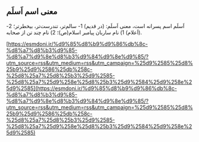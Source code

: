 ## معنی اسم اَسلَم


اَسلَم اسم پسرانه است، معنی اَسلَم: (در قدیم) 1- سالم‌تر، تندرست‌تر، بیخطرتر؛ 2- (اَعلام) 1) نام ساربان پیامبر اسلام(ص)؛ 2) نام چند تن از صحابه.

[https://esmdoni.ir/%d9%85%d8%b9%d9%86%db%8c-%d8%a7%d8%b3%d9%85-%d8%a7%d9%8e%d8%b3%d9%84%d9%8e%d9%85/?utm_source=rss&utm_medium=rss&utm_campaign=%25d9%2585%25d8%25b9%25d9%2586%25db%258c-%25d8%25a7%25d8%25b3%25d9%2585-%25d8%25a7%25d9%258e%25d8%25b3%25d9%2584%25d9%258e%25d9%2585](https://esmdoni.ir/%d9%85%d8%b9%d9%86%db%8c-%d8%a7%d8%b3%d9%85-%d8%a7%d9%8e%d8%b3%d9%84%d9%8e%d9%85/?utm_source=rss&utm_medium=rss&utm_campaign=%25d9%2585%25d8%25b9%25d9%2586%25db%258c-%25d8%25a7%25d8%25b3%25d9%2585-%25d8%25a7%25d9%258e%25d8%25b3%25d9%2584%25d9%258e%25d9%2585) 